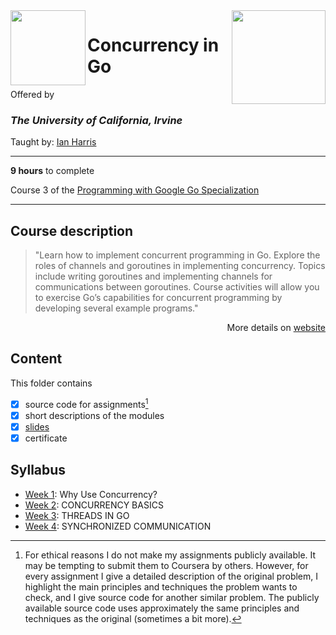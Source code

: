 <a href="https://www.coursera.org/learn/golang-concurrency">
<img src="/img/Concurrency_in_Go_logo.avif" width="150" height="150" align="right">
</a>

<img src="https://upload.wikimedia.org/wikipedia/commons/8/8f/University_of_California%2C_Irvine_logo.svg" width="120" height="120" align="left">

# Concurrency in Go

Offered by 
### *The University of California, Irvine*

Taught by: [Ian Harris](https://www.coursera.org/instructor/ianharris)

---

**9 hours** to complete

Course 3 of the [Programming with Google Go Specialization](../) 

---

## Course description

>"Learn how to implement concurrent programming in Go. Explore the roles of channels and goroutines in implementing concurrency. Topics include writing goroutines and implementing channels for communications between goroutines. Course activities will allow you to exercise Go’s capabilities for concurrent programming by developing several example programs."

<p align="right">More details on <a href="https://www.coursera.org/learn/golang-concurrency">website</a></p>

## Content
This folder contains 
- [x] source code for assignments[^1]
- [x] short descriptions of the modules 
- [x] [slides](./Slides) 
- [x] certificate 

## Syllabus
- [Week 1](./Week%201): Why Use Concurrency?
- [Week 2](./Week%202): CONCURRENCY BASICS
- [Week 3](./Week%203): THREADS IN GO
- [Week 4](./Week%204): SYNCHRONIZED COMMUNICATION

[^1]: For ethical reasons I do not make my assignments publicly available. It may be tempting to submit them to Coursera by others. However, for every assignment I give a detailed description of the original problem, I highlight the main principles and techniques the problem wants to check, and I give source code for another similar problem. The publicly available source code uses approximately the same principles and techniques as the original (sometimes a bit more). 
